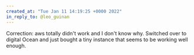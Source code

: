 ```yaml
---
created_at: "Tue Jan 11 14:19:25 +0000 2022"
in_reply_to: @leo_guinan
---
```


Correction: aws totally didn't work and I don't know why. Switched over to digital Ocean and just bought a tiny instance that seems to be working well enough.